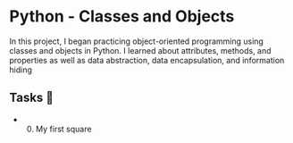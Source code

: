 # Python - Classes and Objects
In this project, I began practicing object-oriented programming using classes and objects in Python. I learned about attributes, methods, and properties as well as data abstraction, data encapsulation, and information hiding

## Tasks 📃
- 0. My first square
